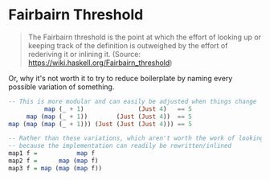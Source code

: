# Fairbairn Threshold

> The Fairbairn threshold is the point at which the effort of looking up or keeping track of the definition is outweighed by the effort of rederiving it or inlining it. (Source: https://wiki.haskell.org/Fairbairn_threshold)

Or, why it's not worth it to try to reduce boilerplate by naming every possible variation of something.
```haskell
-- This is more modular and can easily be adjusted when things change
          map (_ + 1)               (Just 4)   == 5
     map (map (_ + 1))        (Just (Just 4))  == 5
map (map (map (_ + 1))) (Just (Just (Just 4))) == 5

-- Rather than these variations, which aren't worth the work of looking up later
-- because the implementation can readily be rewritten/inlined
map1 f =           map f
map2 f =      map (map f)
map3 f = map (map (map f))
```
